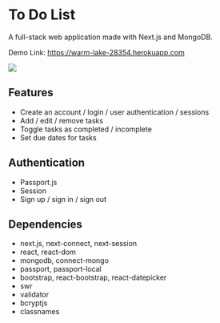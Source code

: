 # To Do List
A full-stack web application made with Next.js and MongoDB.

Demo Link: https://warm-lake-28354.herokuapp.com

<img src="https://i.imgur.com/bEtBPng.png">

## Features
* Create an account / login / user authentication / sessions
* Add / edit / remove tasks
* Toggle tasks as completed / incomplete
* Set due dates for tasks

## Authentication
* Passport.js
* Session
* Sign up / sign in / sign out

## Dependencies
* next.js, next-connect, next-session
* react, react-dom
* mongodb, connect-mongo
* passport, passport-local
* bootstrap, react-bootstrap, react-datepicker
* swr
* validator
* bcryptjs
* classnames
